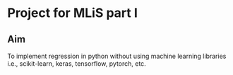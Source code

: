 # Project for MLiS part I

## Aim 
To implement regression in python without using machine learning libraries i.e., scikit-learn, keras, tensorflow, pytorch, etc.
